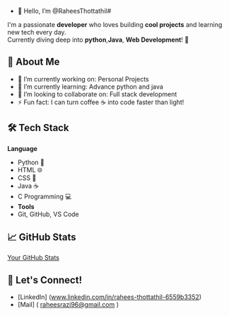 - 👋 Hello, I’m @RaheesThottathil#

I'm a passionate **developer** who loves building **cool projects** and learning new tech every day.  
Currently diving deep into **python**,**Java**, **Web Development**! 🌟

## 🚀 About Me
- 🔭 I’m currently working on: Personal Projects 
- 🌱 I’m currently learning: Advance python and java
- 👯 I’m looking to collaborate on: Full stack development 
- ⚡ Fun fact: I can turn coffee ☕ into code faster than light!

## 🛠️ Tech Stack
**Language**
- Python 🐍
- HTML 🌐
- CSS 🎨
- Java ☕
- C Programming 💻
- **Tools**
-  Git, GitHub, VS Code

## 📈 GitHub Stats
[Your GitHub Stats](https://github-readme-stats.vercel.app/api?username=yourusername&show_icons=true&theme=radical)

## 🌟 Let's Connect!
- [LinkedIn] (www.linkedin.com/in/rahees-thottathil-6559b3352)
- [Mail] ( raheesrazi96@gmail.com )


